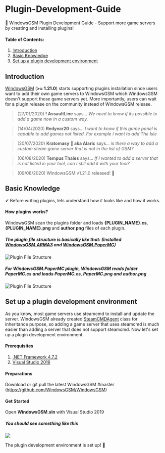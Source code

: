 # Plugin-Development-Guide
🧩 WindowsGSM Plugin Development Guide - Support more game servers by creating and installing plugins!

#### Table of Contents:
1. [Introduction](#Introduction)
1. [Basic Knowledge](#Knowledge)
1. [Set up a plugin development environment](#Set-up-a-plugin-development-environment) 

<a name="Introduction"/>

## Introduction
[WindowsGSM](https://github.com/WindowsGSM/WindowsGSM) (**>= 1.21.0**) starts supporting plugins installation since users want to add their own game servers to WindowsGSM which WindowsGSM doesn't support those game servers yet. More importantly, users can wait for a plugin release on the community instead of WindowsGSM release. 

> (27/01/2020) **! AssaultLine** says... _We need to know if its possible to add a game now in a custom way._

> (14/04/2020) **Redyear20** says... _I want to know if this game panel is capable to add games not listed. For example I want to add The Isle_

> (20/07/2020) **Kratomasy 🌈 aka Alaric** says... _is there a way to add a custom steam game server that is not in the list of GSM?_

> (06/08/2020) **Tempus Thales** says... _If I wanted to add a server that is not listed in your tool, can I still add it with your tool?_

> (09/08/2020) WindowsGSM v1.21.0 released! 🥳

<a name="Knowledge"/>

## Basic Knowledge
✔ Before writing plugins, lets understand how it looks like and how it works. 

#### How plugins works?
WindowsGSM scan the plugins folder and loads **{PLUGIN_NAME}.cs**, **{PLUGIN_NAME}.png** and **author.png** files of each plugin.

##### The plugin file structure is basically like that: (Installed [WindowsGSM.ARMA3](https://github.com/BattlefieldDuck/WindowsGSM.ARMA3) and [WindowsGSM.PaperMC](https://github.com/BattlefieldDuck/WindowsGSM.PaperMC))

![Plugin File Structure](https://windowsgsm.com/assets/images/WindowsGSM-PluginsFileStructure-v1.21.0.png)

##### For **WindowsGSM.PaperMC** plugin, WindowsGSM reads folder **PaperMC.cs** and loads **PaperMC.cs**, **PaperMC.png** and **author.png**
![Plugin File Structure](https://windowsgsm.com/assets/images/plugin-demos/PaperMC-files-usage.png)

<a name="Set-up-a-plugin-development-environment"/>

## Set up a plugin development environment
As you know, most game servers use steamcmd to install and update the server. WindowsGSM already created [SteamCMDAgent](https://github.com/WindowsGSM/WindowsGSM/blob/master/WindowsGSM/GameServer/Engine/SteamCMDAgent.cs) class for inheritance purpose, so adding a game server that uses steamcmd is much easier than adding a server that does not support steamcmd. Now let's set up a plugin development environment.

#### Prerequisites
1. [.NET Framework 4.7.2](https://dotnet.microsoft.com/download/dotnet-framework/net472)
1. [Visual Studio 2019](https://sr.gdprvalidate.de/redir/clickGate.php?u=8otB939m&m=12&p=3b121G4eNI&t=33&splash=0&s=&url=https%3A%2F%2Fvisualstudio.microsoft.com%2Fzh-hant%2Fdownloads%2F)

#### Preparations
Download or git pull the latest WindowsGSM #master (https://github.com/WindowsGSM/WindowsGSM)

#### Get Started
Open **WindowsGSM.sln** with Visual Studio 2019

##### You should see something like this
![](https://windowsgsm.com/assets/images/plugin-demos/vs-plugins.png)

The plugin development environment is set up! 🥳

